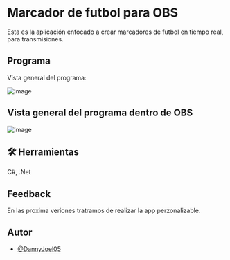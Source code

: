 
# Marcador de futbol para OBS

Esta es la aplicación enfocado a crear marcadores de futbol en tiempo real, para transmisiones.
 


## Programa

Vista general del programa:

![image](https://user-images.githubusercontent.com/66756869/203829184-a5a4f656-75b7-40a5-950d-a40c555ff3c7.png)


## Vista general del programa dentro de OBS

![image](https://user-images.githubusercontent.com/66756869/203830271-7dac8634-d2b0-46f1-8e8f-6a7083b4c8d1.png)




## 🛠 Herramientas
C#, .Net


## Feedback

En las proxima veriones tratramos de realizar la app perzonalizable.

## Autor

- [@DannyJoel05](https://github.com/DannyJoel05)

